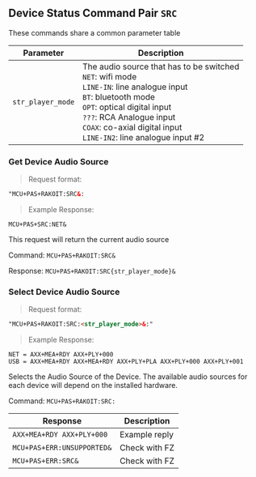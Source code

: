 ## Device Status Command Pair `SRC`

These commands share a common parameter table

Parameter | Description
---|---
`str_player_mode` | The audio source that has to be switched<br>`NET`: wifi mode<br>`LINE-IN`: line analogue input<br>`BT`: bluetooth mode<br>`OPT`: optical digital input<br>`???`: RCA Analogue input<br>`COAX`: co-axial digital input<br>`LINE-IN2`: line analogue input #2

### Get Device Audio Source
> Request format:

```html
"MCU+PAS+RAKOIT:SRC&:
```

> Example Response:

```plaintext
MCU+PAS+SRC:NET&
```

This request will return the current audio source 

Command: `MCU+PAS+RAKOIT:SRC&`

Response: `MCU+PAS+RAKOIT:SRC{str_player_mode}&`


### Select Device Audio Source
> Request format:

```html
"MCU+PAS+RAKOIT:SRC:<str_player_mode>&:"
```

> Example Response:

```plaintext
NET = AXX+MEA+RDY AXX+PLY+000
USB = AXX+MEA+RDY AXX+MEA+RDY AXX+PLY+PLA AXX+PLY+000 AXX+PLY+001
```

Selects the Audio Source of the Device. The available audio sources for each device will depend on the installed hardware. 

Command: `MCU+PAS+RAKOIT:SRC:`

Response | Description
---|---
`AXX+MEA+RDY AXX+PLY+000` |  Example reply 
`MCU+PAS+ERR:UNSUPPORTED&` |  Check with FZ
`MCU+PAS+ERR:SRC&` | Check with FZ